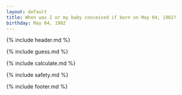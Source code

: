 ```yaml
---
layout: default
title: When was I or my baby conceived if born on May 04, 1902?
birthday: May 04, 1902
---
```


{% include header.md %}

{% include guess.md %}

{% include calculate.md %}

{% include safety.md %}

{% include footer.md %}



